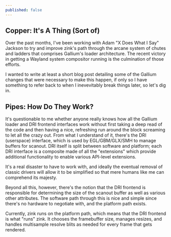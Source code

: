 ```yaml
---
published: false
---
```

## Copper: It's A Thing (Sort of)

Over the past months, I've been working with Adam "X Does What I Say" Jackson to try and improve zink's path through the arcane system of chutes and ladders that comprises Gallium's loader architecture. The recent victory in getting a Wayland system compositor running is the culmination of those efforts.

I wanted to write at least a short blog post detailing some of the Gallium changes that were necessary to make this happen, if only so I have something to refer back to when I inevevitably break things later, so let's dig in.

## Pipes: How Do They Work?
It's questionable to me whether anyone really knows how all the Gallium loader and DRI frontend interfaces work without first taking a deep read of the code and then having a nice, refreshing run around the block screaming to let all the crazy out. From what I understand of it, there's the DRI (userspace) interface, which is used by EGL/GBM/GLX/SMH to manage buffers for scanout. DRI itself is split between software and platform; each DRI interface is a composite made of all the "extensions" which provide additional functionality to enable various API-level extensions.

It's a real disaster to have to work with, and ideally the eventual removal of classic drivers will allow it to be simplified so that mere humans like me can comprehend its majesty.

Beyond all this, however, there's the notion that the DRI frontend is responsible for determining the size of the scanout buffer as well as various other attributes. The software path through this is nice and simple since there's no hardware to negotiate with, and the platform path exists.

Currently, zink runs on the platform path, which means that the DRI frontend is what "runs" zink. It chooses the framebuffer size, manages resizes, and handles multisample resolve blits as needed for every frame that gets rendered.

## 